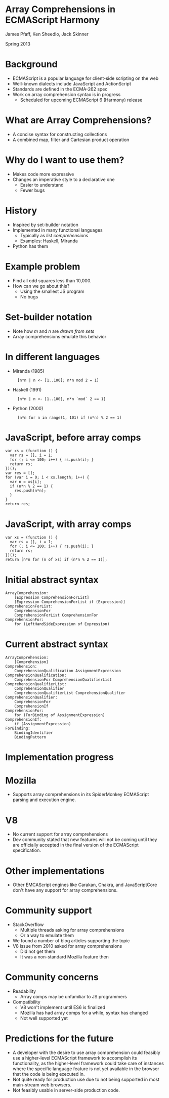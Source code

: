 # Array Comprehensions in ECMAScript Harmony

James Pfaff, Ken Sheedlo, Jack Skinner

Spring 2013

# Background

- ECMAScript is a popular language for client-side scripting on the web
- Well-known dialects include JavaScript and ActionScript
- Standards are defined in the ECMA-262 spec
- Work on array comprehension syntax is in progress
    - Scheduled for upcoming ECMAScript 6 (Harmony) release

# What are Array Comprehensions?

- A concise syntax for constructing collections
- A combined map, filter and Cartesian product operation

# Why do I want to use them?

- Makes code more expressive
- Changes an imperative style to a declarative one
    - Easier to understand
    - Fewer bugs

# History

- Inspired by set-builder notation
- Implemented in many functional languages
    - Typically as *list comprehensions*
    - Examples: Haskell, Miranda
- Python has them

# Example problem

- Find all odd squares less than 10,000. 
- How can we go about this?
    - Using the smallest JS program
    - No bugs

# Set-builder notation

- Note how $m$ and $n$ are *drawn from sets*
- Array comprehensions emulate this behavior

# In different languages

- Miranda (1985)

        [n*n | n <- [1..100]; n*n mod 2 = 1]

- Haskell (1991)

        [n*n | n <- [1..100], n*n `mod` 2 == 1]

- Python (2000)

        [n*n for n in range(1, 101) if (n*n) % 2 == 1]

# JavaScript, before array comps

    var xs = (function () {
      var rs = [], i = 1;
      for (; i <= 100; i++) { rs.push(i); }
      return rs;
    })();
    var res = [];
    for (var i = 0; i < xs.length; i++) {
      var n = xs[i];
      if (n*n % 2 == 1) {
        res.push(n*n);
      }
    }
    return res;

# JavaScript, with array comps

    var xs = (function () {
      var rs = [], i = 1;
      for (; i <= 100; i++) { rs.push(i); }
      return rs;
    })();
    return [n*n for (n of xs) if (n*n % 2 == 1)];

# Initial abstract syntax

    ArrayComprehension:
        [Expression ComprehensionForList]
        [Expression ComprehensionForList if (Expression)]
    ComprehensionForList: 
        ComprehensionFor
        ComprehensionForList ComprehensionFor 
    ComprehensionFor:
        for (LeftHandSideExpression of Expression)

# Current abstract syntax

    ArrayComprehension:
        [Comprehension]
    Comprehension:
        ComprehensionQualification AssignmentExpression
    ComprehensionQualification:
        ComprehensionFor ComprehensionQualifierList
    ComprehensionQualifierList:
        ComprehensionQualifier
        ComprehensionQualifierList ComprehensionQualifier
    ComprehensionQualifier:
        ComprehensionFor
        ComprehensionIf
    ComprehensionFor:
        for (ForBinding of AssignmentExpression)
    ComprehensionIf:
        if (AssignmentExpression)
    ForBinding:
        BindingIdentifier
        BindingPattern

# Implementation progress

# Mozilla

- Supports array comprehensions in its SpiderMonkey ECMAScript parsing and execution engine.

# V8

- No current support for array comprehensions
- Dev community stated that new features will not be coming until they are officially accepted in the final version of the ECMAScript specification. 

# Other implementations

- Other EMCAScript engines like Carakan, Chakra, and JavaScriptCore don't have any support for array comprehensions.

# Community support

- StackOverflow
    - Multiple threads asking for array comprehensions
    - Or a way to emulate them
- We found a number of blog articles supporting the topic
- V8 issue from 2010 asked for array comprehensions
    - Did not get them
    - It was a non-standard Mozilla feature then

# Community concerns

- Readability
    - Array comps may be unfamiliar to JS programmers
- Compatibility
    - V8 won't implement until ES6 is finalized
    - Mozilla has had array comps for a while, syntax has changed
    - Not well supported yet

# Predictions for the future

- A developer with the desire to use array comprehension could feasibly use a higher-level ECMAScript framework to accomplish its functionality, as the higher-level framework could take care of instances where the specific language feature is not yet available in the browser that the code is being executed in.
- Not quite ready for production use due to not being supported in most main-stream web browsers. 
- Not feasibly usable in server-side production code.
